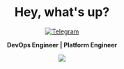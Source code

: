 <div align="center">
  <h1>Hey, what's up?</h1>

<a src="https://img.shields.io/badge/LinkedIn-0077B5?style=flat&logo=linkedin&logoColor=white" /></a>
<a href="https://t.me/etahamad"><img alt="Telegram" src="https://img.shields.io/badge/etahamad-2CA5E0?style=flat&logo=telegram&logoColor=white" /></a>

<b>DevOps Engineer | Platform Engineer</b>
<br/>

  <img src="https://skillicons.dev/icons?i=linux,gcp,jenkins,maven,mysql,postgres,redis,githubactions,kubernetes,docker,nginx,git,javascript,go,vscode,py,bash" />
  <br />
  <br />
</div>
